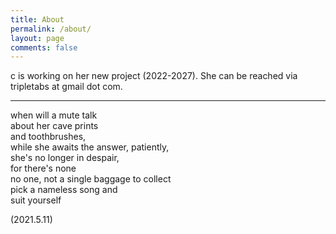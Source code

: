 ```yaml
---
title: About
permalink: /about/
layout: page
comments: false
---
```


c is working on her new project (2022-2027). She can be reached via tripletabs at gmail dot com.

----

when will a mute talk   
about her cave prints   
and toothbrushes,  
while she awaits the answer, patiently,  
she's no longer in despair,   
for there's none  
no one, not a single baggage to collect   
pick a nameless song and   
suit yourself  

(2021.5.11)
